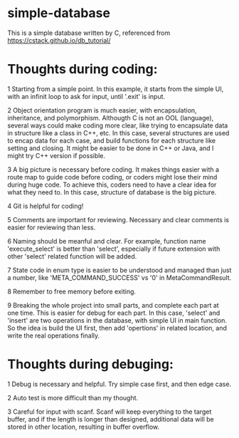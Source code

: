 # simple-database
This is a simple database written by C, referenced from https://cstack.github.io/db_tutorial/

# Thoughts during coding:
1 Starting from a simple point. In this example, it starts from the simple UI, with an infinit loop to ask for input, until '.exit' is input.

2 Object orientation program is much easier, with encapsulation, inheritance, and polymorphism. Althougth C is not an OOL (language), several ways could make coding more clear, like trying to encapsulate data in structure like a class in C++, etc. In this case, several structures are used to encap data for each case, and build functions for each structure like setting and closing. It might be easier to be done in C++ or Java, and I might try C++ version if possible.

3 A big picture is necessary before coding. It makes things easier with a route map to guide code before coding, or coders might lose their mind during huge code. To achieve this, coders need to have a clear idea for what they need to. In this case, structure of database is the big picture.

4 Git is helpful for coding!

5 Comments are important for reviewing. Necessary and clear comments is easier for reviewing than less.

6 Naming should be meanful and clear. For example, function name 'execute_select' is better than 'select', especially if future extension with other 'select' related function will be added. 

7 State code in enum type is easier to be understood and managed than just a number, like 'META_COMMAND_SUCCESS' vs '0' in MetaCommandResult.

8 Remember to free memory before exiting.

9 Breaking the whole project into small parts, and complete each part at one time. This is easier for debug for each part. In this case, 'select' and 'insert' are two operations in the database, with simple UI in main function. So the idea is build the UI first, then add 'opertions' in related location, and write the real operations finally.

# Thoughts during debuging:
1 Debug is necessary and helpful. Try simple case first, and then edge case.

2 Auto test is more difficult than my thought.

3 Careful for input with scanf. Scanf will keep everything to the target buffer, and if the length is longer than designed, additional data will be stored in other location, resulting in buffer overflow.
